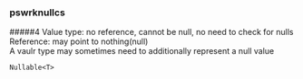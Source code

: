 ### pswrknullcs
#####4
Value type: no reference, cannot be null, no need to check for nulls  
Reference: may point to nothing(null)  
A vaulr type may sometimes need to additionally represent a null value
```
Nullable<T>
```
